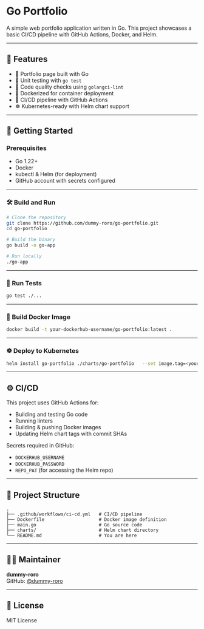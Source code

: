 # Go Portfolio

A simple web portfolio application written in Go. This project showcases a basic CI/CD pipeline with GitHub Actions, Docker, and Helm.

---

## 🚀 Features

- 📝 Portfolio page built with Go
- 🧪 Unit testing with `go test`
- 🧹 Code quality checks using `golangci-lint`
- 🐳 Dockerized for container deployment
- 🎯 CI/CD pipeline with GitHub Actions
- ☸️ Kubernetes-ready with Helm chart support

---

## 🏁 Getting Started

### Prerequisites

- Go 1.22+
- Docker
- kubectl & Helm (for deployment)
- GitHub account with secrets configured

---

### 🛠️ Build and Run

```bash
# Clone the repository
git clone https://github.com/dummy-roro/go-portfolio.git
cd go-portfolio

# Build the binary
go build -o go-app

# Run locally
./go-app
```

---

### 🧪 Run Tests

```bash
go test ./...
```

---

### 🐳 Build Docker Image

```bash
docker build -t your-dockerhub-username/go-portfolio:latest .
```

---

### ☸️ Deploy to Kubernetes

```bash
helm install go-portfolio ./charts/go-portfolio   --set image.tag=<your-image-tag>
```

---

## ⚙️ CI/CD

This project uses GitHub Actions for:

- Building and testing Go code
- Running linters
- Building & pushing Docker images
- Updating Helm chart tags with commit SHAs

Secrets required in GitHub:
- `DOCKERHUB_USERNAME`
- `DOCKERHUB_PASSWORD`
- `REPO_PAT` (for accessing the Helm repo)

---

## 📁 Project Structure

```text
.
├── .github/workflows/ci-cd.yml   # CI/CD pipeline
├── Dockerfile                    # Docker image definition
├── main.go                       # Go source code
├── charts/                       # Helm chart directory
└── README.md                     # You are here
```

---

## 🧑‍💻 Maintainer

**dummy-roro**  
GitHub: [@dummy-roro](https://github.com/dummy-roro)

---

## 📄 License

MIT License
